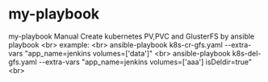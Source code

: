 # my-playbook
my-playbook
Manual Create kubernetes PV,PVC and GlusterFS by ansible playbook \<br>
example: \<br> 
ansible-playbook k8s-cr-gfs.yaml --extra-vars "app_name=jenkins volumes=['data']" \<br>
ansible-playbook k8s-del-gfs.yaml --extra-vars "app_name=jenkins volumes=['aaa'] isDeldir=true" \<br>
